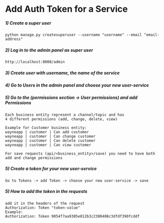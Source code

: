 # Add Auth Token for a Service

##### 1) Create a super user
```
python manage.py createsuperuser --username "username" --email "email-address"
```
##### 2) Log in to the admin panel as super user  
```
http://localhost:8000/admin
```
##### 3) Create user with username, the name of the service

##### 4) Go to Users in the admin panel and choose your new user-service

##### 5) Go to the (permissions section -> User permissions) and add Permissions
```
Each business entity represent a channel/topic and has 
4 different permissions (add, change, delete, view)

Example for Customer business entity:
wayneapp | customer | Can add customer
wayneapp | customer | Can change customer
wayneapp | customer | Can delete customer
wayneapp | customer | Can view customer

For save requests (api/<business_entity>/save) you need to have both add and change permissions 
```

##### 5) Create a token for your new user-service
```
Go to Tokens -> add Token -> choose your new user-service -> save
```

##### 5) How to add the token in the requests
```
add it in the headers of the request 
Authorization: Token "token-value"
Example:
Authorization: Token 9054f7aa9305e012b3c2300408c3dfdf390fcddf
```